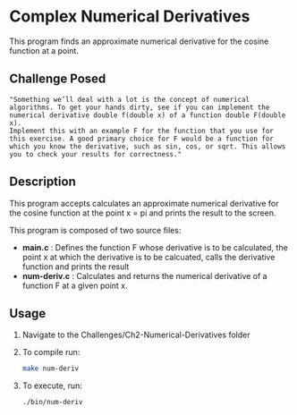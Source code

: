 # Complex Numerical Derivatives

This program finds an approximate numerical derivative for the cosine function at a point.

## Challenge Posed

    "Something we’ll deal with a lot is the concept of numerical algorithms. To get your hands dirty, see if you can implement the numerical derivative double f(double x) of a function double F(double x).
    Implement this with an example F for the function that you use for this exercise. A good primary choice for F would be a function for which you know the derivative, such as sin, cos, or sqrt. This allows you to check your results for correctness."

## Description

This program accepts calculates an approximate numerical derivative for the cosine function at the point x = pi and prints the result to the screen.

This program is composed of two source files:
- **main.c** : Defines the function F whose derivative is to be calculated, the point x at which the derivative is to be calcuated, calls the derivative function and prints the result
- **num-deriv.c** : Calculates and returns the numerical derivative of a function F at a given point x.

## Usage

1. Navigate to the Challenges/Ch2-Numerical-Derivatives folder

2. To compile run:

    ```bash
    make num-deriv
    ```

3. To execute, run:

    ```bash
    ./bin/num-deriv
    ```